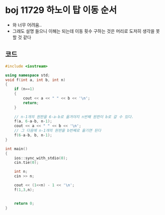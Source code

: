 # boj 11729 하노이 탑 이동 순서

- 와 너무 어려움.. 
- 그래도 설명  들으니 이해는 되는데 이동 횟수 구하는 것은 머리로 도저히 생각을 못할 것 같다



## 코드

```c++
#include <iostream>

using namespace std;
void f(int a, int b, int n)
{
    if (n==1)
    {
        cout << a << " " << b << '\n';
        return;
    }
    
    // n-1개의 원판을 6-a-b로 옮겨야지 n번째 원판이 b로 갈 수 있다.
    f(a, 6-a-b, n-1);
    cout << a << " " << b << '\n';
    // 그 다음에 n-1개의 원판을 b번째로 옮기면 된다
    f(6-a-b, b, n-1);
}

int main()
{
    ios::sync_with_stdio(0);
    cin.tie(0);

    int n;
    cin >> n;

    cout << (1<<n) - 1 << '\n';
    f(1,3,n);

    
    return 0;
}
```

